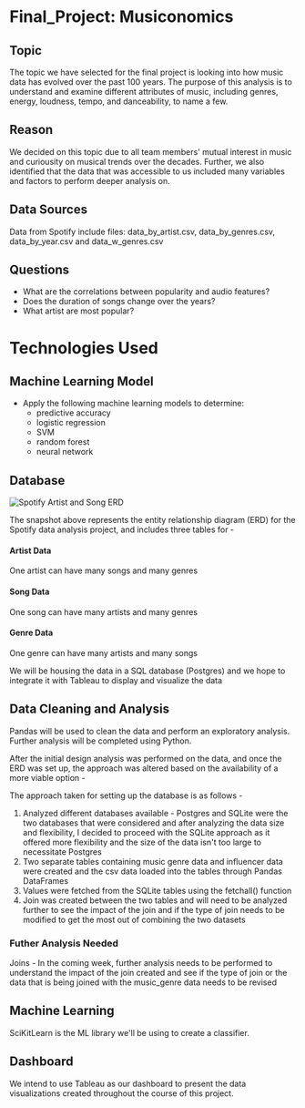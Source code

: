 # Final_Project: Musiconomics

## Topic 
The topic we have selected for the final project is looking into how music data has evolved over the past 100 years. The purpose of this analysis is to understand and examine different attributes of music, including genres, energy, loudness, tempo, and danceability, to name a few. 

## Reason
We decided on this topic due to all team members' mutual interest in music and curiousity on musical trends over the decades. Further, we also identified that the data that was accessible to us included many variables and factors to perform deeper analysis on. 


## Data Sources
Data from Spotify include files: data_by_artist.csv, data_by_genres.csv, data_by_year.csv and data_w_genres.csv 


## Questions
- What are the correlations between popularity and audio features?
- Does the duration of songs change over the years?
- What artist are most popular?

# Technologies Used


## Machine Learning Model 
- Apply the following machine learning models to determine:
  - predictive accuracy
  - logistic regression
  - SVM
  - random forest
  - neural network


## Database

![Spotify Artist and Song ERD](https://github.com/zanelouis/Final_Project/blob/Keshs_branch/Spotify_Data_ERD.png)

The snapshot above represents the entity relationship diagram (ERD) for the Spotify data analysis project, and includes three tables for - 
#### Artist Data
One artist can have many songs and many genres

#### Song Data
One song can have many artists and many genres

#### Genre Data
One genre can have many artists and many songs

We will be housing the data in a SQL database (Postgres) and we hope to integrate it with Tableau to display and visualize the data

## Data Cleaning and Analysis
Pandas will be used to clean the data and perform an exploratory analysis. Further analysis will be completed using Python.

After the initial design analysis was performed on the data, and once the ERD was set up, the approach was altered based on the availability of a more viable option -

The approach taken for setting up the database is as follows - 
1) Analyzed different databases available - Postgres and SQLite were the two databases that were considered and after analyzing the data size and flexibility, I decided to proceed with the SQLite approach as it offered more flexibility and the size of the data isn't too large to necessitate Postgres
2) Two separate tables containing music genre data and influencer data were created and the csv data loaded into the tables through Pandas DataFrames
3) Values were fetched from the SQLite tables using the fetchall() function
4) Join was created between the two tables and will need to be analyzed further to see the impact of the join and if the type of join needs to be modified to get the most out of combining the two datasets

### Futher Analysis Needed
Joins - In the coming week, further analysis needs to be performed to understand the impact of the join created and see if the type of join or the data that is being joined with the music_genre data needs to be revised


## Machine Learning
SciKitLearn is the ML library we'll be using to create a classifier. 


## Dashboard
We intend to use Tableau as our dashboard to present the data visualizations created throughout the course of this project.  
